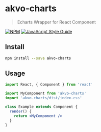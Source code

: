 # akvo-charts

> Echarts Wrapper for React Component

[![NPM](https://img.shields.io/npm/v/akvo-charts.svg)](https://www.npmjs.com/package/akvo-charts) [![JavaScript Style Guide](https://img.shields.io/badge/code_style-standard-brightgreen.svg)](https://standardjs.com)

## Install

```bash
npm install --save akvo-charts
```

## Usage

```jsx
import React, { Component } from 'react'

import MyComponent from 'akvo-charts'
import 'akvo-charts/dist/index.css'

class Example extends Component {
  render() {
    return <MyComponent />
  }
}
```
